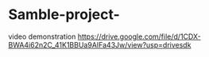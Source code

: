 # Samble-project-

video demonstration https://drive.google.com/file/d/1CDX-BWA4i62n2C_41K1BBUa9AIFa43Jw/view?usp=drivesdk
